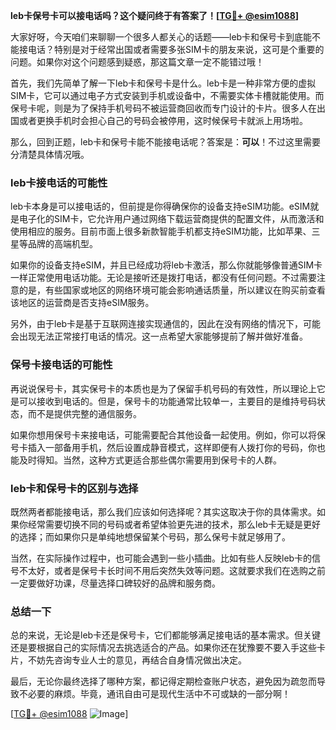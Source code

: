 **leb卡保号卡可以接电话吗？这个疑问终于有答案了！[[TG💪+ @esim1088](https://t.me/s/esim1088)]**

大家好呀，今天咱们来聊聊一个很多人都关心的话题——leb卡和保号卡到底能不能接电话？特别是对于经常出国或者需要多张SIM卡的朋友来说，这可是个重要的问题。如果你对这个问题感到疑惑，那这篇文章一定不能错过哦！

首先，我们先简单了解一下leb卡和保号卡是什么。leb卡是一种非常方便的虚拟SIM卡，它可以通过电子方式安装到手机或设备中，不需要实体卡槽就能使用。而保号卡呢，则是为了保持手机号码不被运营商回收而专门设计的卡片。很多人在出国或者更换手机时会担心自己的号码会被停用，这时候保号卡就派上用场啦。

那么，回到正题，leb卡和保号卡能不能接电话呢？答案是：**可以**！不过这里需要分清楚具体情况哦。

### leb卡接电话的可能性

leb卡本身是可以接电话的，但前提是你得确保你的设备支持eSIM功能。eSIM就是电子化的SIM卡，它允许用户通过网络下载运营商提供的配置文件，从而激活和使用相应的服务。目前市面上很多新款智能手机都支持eSIM功能，比如苹果、三星等品牌的高端机型。

如果你的设备支持eSIM，并且已经成功将leb卡激活，那么你就能够像普通SIM卡一样正常使用电话功能。无论是接听还是拨打电话，都没有任何问题。不过需要注意的是，有些国家或地区的网络环境可能会影响通话质量，所以建议在购买前查看该地区的运营商是否支持eSIM服务。

另外，由于leb卡是基于互联网连接实现通信的，因此在没有网络的情况下，可能会出现无法正常接打电话的情况。这一点希望大家能够提前了解并做好准备。

### 保号卡接电话的可能性

再说说保号卡，其实保号卡的本质也是为了保留手机号码的有效性，所以理论上它是可以接收到电话的。但是，保号卡的功能通常比较单一，主要目的是维持号码状态，而不是提供完整的通信服务。

如果你想用保号卡来接电话，可能需要配合其他设备一起使用。例如，你可以将保号卡插入一部备用手机，然后设置成静音模式，这样即便有人拨打你的号码，你也能及时得知。当然，这种方式更适合那些偶尔需要用到保号卡的人群。

### leb卡和保号卡的区别与选择

既然两者都能接电话，那么我们应该如何选择呢？其实这取决于你的具体需求。如果你经常需要切换不同的号码或者希望体验更先进的技术，那么leb卡无疑是更好的选择；而如果你只是单纯地想保留某个号码，那么保号卡就足够用了。

当然，在实际操作过程中，也可能会遇到一些小插曲。比如有些人反映leb卡的信号不太好，或者是保号卡长时间不用后突然失效等问题。这就要求我们在选购之前一定要做好功课，尽量选择口碑较好的品牌和服务商。

### 总结一下

总的来说，无论是leb卡还是保号卡，它们都能够满足接电话的基本需求。但关键还是要根据自己的实际情况去挑选适合的产品。如果你还在犹豫要不要入手这些卡片，不妨先咨询专业人士的意见，再结合自身情况做出决定。

最后，无论你最终选择了哪种方案，都记得定期检查账户状态，避免因为疏忽而导致不必要的麻烦。毕竟，通讯自由可是现代生活中不可或缺的一部分啊！

[[TG💪+ @esim1088](https://t.me/s/esim1088) ![Image](https://i.postimg.cc/4NQfJmqS/Snipaste-2025-05-13-00-14-12.png)]